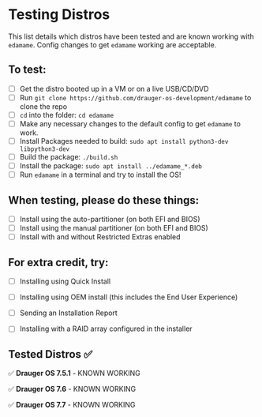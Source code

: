 # Testing Distros

This list details which distros have been tested and are known working with `edamame`. Config changes to get `edamame` working are acceptable.

## To test:
 - [ ] Get the distro booted up in a VM or on a live USB/CD/DVD
 - [ ] Run `git clone https://github.com/drauger-os-development/edamame` to clone the repo
 - [ ] `cd` into the folder: `cd edamame`
 - [ ] Make any necessary changes to the default config to get `edamame` to work.
 - [ ] Install Packages needed to build: `sudo apt install python3-dev libpython3-dev`
 - [ ] Build the package: `./build.sh`
 - [ ] Install the package: `sudo apt install ../edamame_*.deb`
 - [ ] Run `edamame` in a terminal and try to install the OS!

## When testing, please do these things:
 - [ ] Install using the auto-partitioner (on both EFI and BIOS)
 - [ ] Install using the manual partitioner (on both EFI and BIOS)
 - [ ] Install with and without Restricted Extras enabled

## For extra credit, try:
 - [ ] Installing using Quick Install
 - [ ] Installing using OEM install (this includes the End User Experience)
 - [ ] Sending an Installation Report
 - [ ] Installing with a RAID array configured in the installer


## Tested Distros ✅
✅ **Drauger OS 7.5.1** - KNOWN WORKING

✅ **Drauger OS 7.6** - KNOWN WORKING

✅ **Drauger OS 7.7** - KNOWN WORKING
